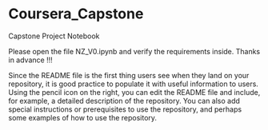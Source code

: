 # Coursera_Capstone
Capstone Project Notebook

Please open the file NZ_V0.ipynb and verify the requirements inside. Thanks in advance !!!


Since the README file is the first thing users see when they land on your repository, it is good practice to populate it with useful information to users. Using the pencil icon on the right, you can edit the README file and include, for example, a detailed description of the repository. You can also add special instructions or prerequisites to use the repository, and perhaps some examples of how to use the repository.
